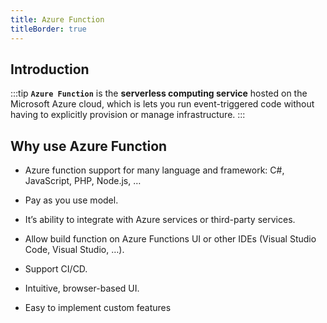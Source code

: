```yaml
---
title: Azure Function
titleBorder: true
---
```


## Introduction

:::tip
**`Azure Function`** is the **serverless computing service** hosted on the Microsoft Azure cloud, which is lets you run event-triggered code without having to explicitly provision or manage infrastructure.
:::

## Why use Azure Function

* Azure function support for many language and framework: C#, JavaScript, PHP, Node.js, … 

* Pay as you use model.

* It’s ability to integrate with Azure services or third-party services.

* Allow build function on Azure Functions UI or other IDEs (Visual Studio Code, Visual Studio, …).

* Support CI/CD.

* Intuitive, browser-based UI.

* Easy to implement custom features
